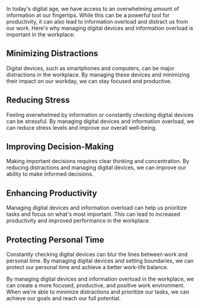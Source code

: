 
In today's digital age, we have access to an overwhelming amount of information at our fingertips. While this can be a powerful tool for productivity, it can also lead to information overload and distract us from our work. Here's why managing digital devices and information overload is important in the workplace:

## Minimizing Distractions

Digital devices, such as smartphones and computers, can be major distractions in the workplace. By managing these devices and minimizing their impact on our workday, we can stay focused and productive.

## Reducing Stress

Feeling overwhelmed by information or constantly checking digital devices can be stressful. By managing digital devices and information overload, we can reduce stress levels and improve our overall well-being.

## Improving Decision-Making

Making important decisions requires clear thinking and concentration. By reducing distractions and managing digital devices, we can improve our ability to make informed decisions.

## Enhancing Productivity

Managing digital devices and information overload can help us prioritize tasks and focus on what's most important. This can lead to increased productivity and improved performance in the workplace.

## Protecting Personal Time

Constantly checking digital devices can blur the lines between work and personal time. By managing digital devices and setting boundaries, we can protect our personal time and achieve a better work-life balance.

By managing digital devices and information overload in the workplace, we can create a more focused, productive, and positive work environment. When we're able to minimize distractions and prioritize our tasks, we can achieve our goals and reach our full potential.
